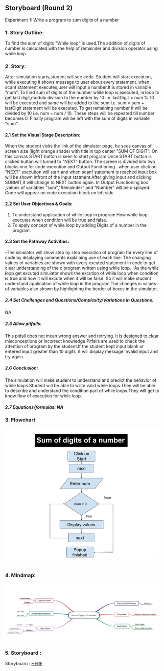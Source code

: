 ## Storyboard (Round 2)

Experiment 1: Write a program to sum digits of a number
### 1. Story Outline:
To find the sum of digits "While loop" is used.The addition of digits of number is calculated with the help of remainder and division operator using while loop. 

### 2. Story:

After simulation starts,student will see code. Student will start execution, while executing it shows message to user about every statement. when scanf statement executes,user will input a number.It is stored in variable "num". To Find sum of digits of the number while loop is executed, in loop to get last digit,modulo division to the number by 10 i.e. lastDigit = num % 10 will be executed and same will be added to the sum i.e. sum = sum + lastDigit statement will be executed. To get remaining number it will be divided by 10 i.e. num = num / 10. These steps will be repeated till number becomes 0. Finally program will be left with the sum of digits in variable "sum".



#### 2.1 Set the Visual Stage Description:

When the student visits the link of the simulator page, he sees canvas of screen size (light orange shade) with title in top center "SUM OF DIGIT". On this canvas START button is seen to start program.Once START button is clicked button will turned to "NEXT" button.  The screen is divided into two blocks one for code execution and Output Functioning . when user click on "NEXT" execution will start and when scanf  statement is reached input box will be shown infront of the input statment.After giving input and clicking SUBMIT,It will change to NEXT button again. In Output Functioning box ,values of variables "sum","Remainder" and "Number" will be displayed. Code will appear on code execution block on left side.

#### 2.2 Set User Objectives & Goals:
1. To understand application of while loop in program.How while loop executes when condition will be true and false.
2. To apply concept of while loop by adding Digits of a number in the program.


#### 2.3 Set the Pathway Activities:
-The simulator will show step by step execution of program for every line of code by displaying comments explaining use of each line. The changing values of variables are shown with every excuted statement in code to get clear understanding of the c program written using while loop.
-As the while loop get excuted simulator shows the excution of while loop when condition is true and how it will excute when it will be false. So it will make student understand application of while loop in the program.The changes in values of variables also shown by highlighting the border of boxes in the simulator.

##### 2.4 Set Challenges and Questions/Complexity/Variations in Questions:

NA

##### 2.5 Allow pitfalls:
This pitfall does not mean wrong answer and retrying. It is designed to clear misconceptions or incorrect knowledge.Pitfalls are used to check the attention of program by the student.If the student kept input blank or entered input greater than 10 digits, it will display message invalid input and try again.

##### 2.6 Conclusion:
The simulation will make student  to understand and predict the behavior of while loops.Student will be able to write valid while loops.They will be able to describe and understand the condition part of while loops.They will get to know flow of execution for while loop.

##### 2.7 Equations/formulas: NA



### 3. Flowchart 
<img src="flowchart/flowchart-Sum-of-digit.png"/><br><br>
### 4. Mindmap:
<img src="mindmap/sum_of_digit.JPG"/>   

### 5. Storyboard :
Storyboard : <a href="storyboard/storyboard_sum_of_digits.gif"> HERE </a>
